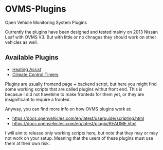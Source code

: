 # OVMS-Plugins
Open Vehicle Monitoring System Plugins

Currently the plugins have been designed and tested mainly on 2013 Nissan Leaf with OVMS V3. But with little or no chnages they should work on other vehicles as well.

## Available Plugins
 - [Heating Assist](heat-assist)
 - [Climate Control Timers](cctimer)

Plugins are usually frontend page + backend script, but here you might find some working scripts that are called plugins withut front end. This is becasue I did not havetime to make fronteds for them yet, or they are insignificant to require a fronted.

Anyway, you can find more info on how OVMS plugins work at:
 - https://docs.openvehicles.com/en/latest/userguide/scripting.html
 - https://docs.openvehicles.com/en/latest/plugin/README.html

I will aim to release only working scripts here, but note that they may or may not work on your setup. Meaning that the users of these plugins must use them at their own risk.
